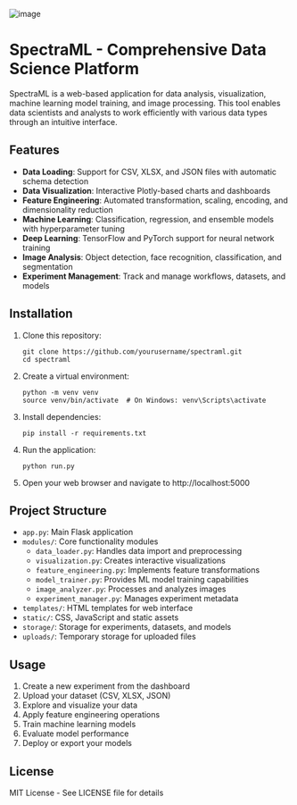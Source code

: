 ![image](https://github.com/user-attachments/assets/0bfaa687-c116-42ae-b60a-d7dabe1743da)

# SpectraML - Comprehensive Data Science Platform

SpectraML is a web-based application for data analysis, visualization, machine learning model training, and image processing. This tool enables data scientists and analysts to work efficiently with various data types through an intuitive interface.

## Features

- **Data Loading**: Support for CSV, XLSX, and JSON files with automatic schema detection
- **Data Visualization**: Interactive Plotly-based charts and dashboards
- **Feature Engineering**: Automated transformation, scaling, encoding, and dimensionality reduction
- **Machine Learning**: Classification, regression, and ensemble models with hyperparameter tuning
- **Deep Learning**: TensorFlow and PyTorch support for neural network training
- **Image Analysis**: Object detection, face recognition, classification, and segmentation
- **Experiment Management**: Track and manage workflows, datasets, and models

## Installation

1. Clone this repository:
   ```
   git clone https://github.com/yourusername/spectraml.git
   cd spectraml
   ```

2. Create a virtual environment:
   ```
   python -m venv venv
   source venv/bin/activate  # On Windows: venv\Scripts\activate
   ```

3. Install dependencies:
   ```
   pip install -r requirements.txt
   ```

4. Run the application:
   ```
   python run.py
   ```

5. Open your web browser and navigate to http://localhost:5000

## Project Structure

- `app.py`: Main Flask application
- `modules/`: Core functionality modules
  - `data_loader.py`: Handles data import and preprocessing
  - `visualization.py`: Creates interactive visualizations
  - `feature_engineering.py`: Implements feature transformations
  - `model_trainer.py`: Provides ML model training capabilities
  - `image_analyzer.py`: Processes and analyzes images
  - `experiment_manager.py`: Manages experiment metadata
- `templates/`: HTML templates for web interface
- `static/`: CSS, JavaScript and static assets
- `storage/`: Storage for experiments, datasets, and models
- `uploads/`: Temporary storage for uploaded files

## Usage

1. Create a new experiment from the dashboard
2. Upload your dataset (CSV, XLSX, JSON)
3. Explore and visualize your data
4. Apply feature engineering operations
5. Train machine learning models
6. Evaluate model performance
7. Deploy or export your models

## License

MIT License - See LICENSE file for details
